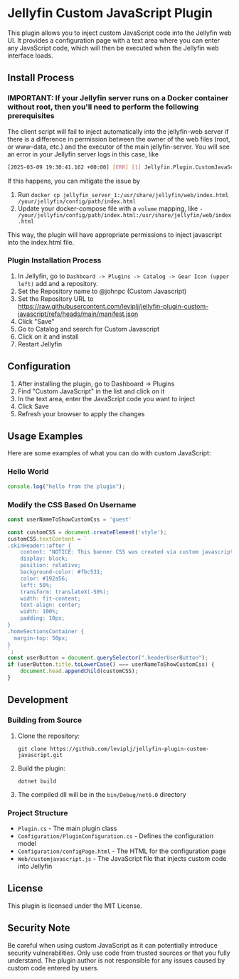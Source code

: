 # Jellyfin Custom JavaScript Plugin

This plugin allows you to inject custom JavaScript code into the Jellyfin web UI. It provides a configuration page with a text area where you can enter any JavaScript code, which will then be executed when the Jellyfin web interface loads.

## Install Process

### IMPORTANT: If your Jellyfin server runs on a Docker container without root, then you'll need to perform the following prerequisites

The client script will fail to inject automatically into the jellyfin-web server if there is a difference in permission between the owner of the web files (root, or www-data, etc.) and the executor of the main jellyfin-server. You will see an error in your Jellyfin server logs in this case, like

```bash
[2025-03-09 19:30:41.162 +00:00] [ERR] [1] Jellyfin.Plugin.CustomJavaScript.Plugin: Encountered exception while writing to "/usr/share/jellyfin/web/index.html": "System.UnauthorizedAccessException: Access to the path '/usr/share/jellyfin/web/index.html' is denied.
```

If this happens, you can mitigate the issue by

1. Run `docker cp jellyfin_server_1:/usr/share/jellyfin/web/index.html /your/jellyfin/config/path/index.html`
2. Update your docker-compose file with a `volume` mapping, like `- /your/jellyfin/config/path/index.html:/usr/share/jellyfin/web/index.html`

This way, the plugin will have appropriate permissions to inject javascript into the index.html file.

### Plugin Installation Process

1. In Jellyfin, go to `Dashboard -> Plugins -> Catalog -> Gear Icon (upper left)` add and a repository.
1. Set the Repository name to @johnpc (Custom Javascript)
1. Set the Repository URL to https://raw.githubusercontent.com/leviplj/jellyfin-plugin-custom-javascript/refs/heads/main/manifest.json
1. Click "Save"
1. Go to Catalog and search for Custom Javascript
1. Click on it and install
1. Restart Jellyfin

## Configuration

1. After installing the plugin, go to Dashboard → Plugins
2. Find "Custom JavaScript" in the list and click on it
3. In the text area, enter the JavaScript code you want to inject
4. Click Save
5. Refresh your browser to apply the changes

## Usage Examples

Here are some examples of what you can do with custom JavaScript:

### Hello World

```javascript
console.log("hello from the plugin");
```

### Modify the CSS Based On Username

```javascript
const userNameToShowCustomCss = 'guest'

const customCSS = document.createElement('style');
customCSS.textContent = `
.skinHeader::after {
    content: "NOTICE: This banner CSS was created via custom javascript! You'll only see this when logged in as ${userNameToShowCustomCss}$";
    display: block;
    position: relative;
    background-color: #fbc531;
    color: #192a56;
    left: 50%;
    transform: translateX(-50%);
    width: fit-content;
    text-align: center;
    width: 100%;
    padding: 10px;
}
.homeSectionsContainer {
  margin-top: 50px;
}
`;
const userButton = document.querySelector(".headerUserButton");
if (userButton.title.toLowerCase() === userNameToShowCustomCss) {
    document.head.appendChild(customCSS);
}
```

## Development

### Building from Source

1. Clone the repository:
   ```
   git clone https://github.com/leviplj/jellyfin-plugin-custom-javascript.git
   ```

2. Build the plugin:
   ```
   dotnet build
   ```

3. The compiled dll will be in the `bin/Debug/net6.0` directory

### Project Structure

- `Plugin.cs` - The main plugin class
- `Configuration/PluginConfiguration.cs` - Defines the configuration model
- `Configuration/configPage.html` - The HTML for the configuration page
- `Web/customjavascript.js` - The JavaScript file that injects custom code into Jellyfin

## License

This plugin is licensed under the MIT License.

## Security Note

Be careful when using custom JavaScript as it can potentially introduce security vulnerabilities. Only use code from trusted sources or that you fully understand. The plugin author is not responsible for any issues caused by custom code entered by users.